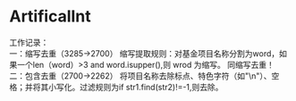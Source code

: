 # ArtificalInt

工作记录：</br>
一：缩写去重（3285->2700）
    缩写提取规则：对基金项目名称分割为word，如果一个len（word）>3 and word.isupper(),则 wrod 为缩写。
    同缩写去重！
二：包含去重（2700->2262）
    将项目名称去除标点、特色字符（如"\n"）、空格；并将其小写化。过滤规则为if str1.find(str2)!=-1,则去除。
